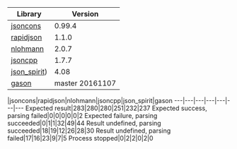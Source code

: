 Library|Version
---|---
[jsoncons](https://github.com/danielaparker/jsoncons)|0.99.4
[rapidjson](https://github.com/miloyip/rapidjson)|1.1.0
[nlohmann](https://github.com/nlohmann/json)|2.0.7
[jsoncpp](https://github.com/open-source-parsers/jsoncpp)|1.7.7
[json_spirit](http://www.codeproject.com/Articles/20027/JSON-Spirit-A-C-JSON-Parser-Generator-Implemented))|4.08
[gason](https://github.com/vivkin/gason)|master 20161107

   |jsoncons|rapidjson|nlohmann|jsoncpp|json_spirit|gason
---|---|---|---|---|---|---
Expected result|283|280|280|251|232|237
Expected success, parsing failed|0|0|0|0|0|2
Expected failure, parsing succeeded|0|1|1|32|49|44
Result undefined, parsing succeeded|18|19|12|26|28|30
Result undefined, parsing failed|17|16|23|9|7|5
Process stopped|0|2|2|0|2|0
